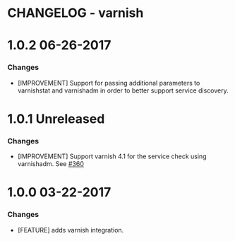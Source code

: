 # CHANGELOG - varnish

1.0.2 06-26-2017
==================

### Changes

* [IMPROVEMENT] Support for passing additional parameters to varnishstat and varnishadm
in order to better support service discovery.

1.0.1 Unreleased
==================

### Changes

* [IMPROVEMENT] Support varnish 4.1 for the service check using varnishadm. See [#360][]

1.0.0 03-22-2017
==================

### Changes

* [FEATURE] adds varnish integration.

<!--- The following link definition list is generated by PimpMyChangelog --->
[#360]: https://github.com/DataDog/integrations-core/issues/360
